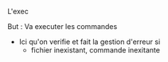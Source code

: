 L'exec

But : Va executer les commandes

- Ici qu'on verifie et fait la gestion d'erreur si 
	- fichier inexistant, commande inexitante
